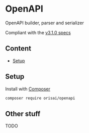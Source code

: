 # OpenAPI

OpenAPI builder, parser and serializer

Compliant with the [v3.1.0 specs](https://spec.openapis.org/oas/v3.1.0)

## Content

- [Setup](#setup)

## Setup

Install with [Composer](https://getcomposer.org)

```sh
composer require orisai/openapi
```

## Other stuff

TODO
